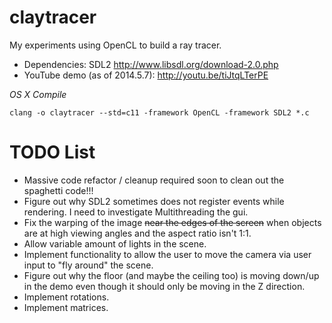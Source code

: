 claytracer
==========

My experiments using OpenCL to build a ray tracer.

* Dependencies: SDL2 http://www.libsdl.org/download-2.0.php
* YouTube demo (as of 2014.5.7): http://youtu.be/tiJtqLTerPE

*OS X Compile*

    clang -o claytracer --std=c11 -framework OpenCL -framework SDL2 *.c

TODO List
=========

* Massive code refactor / cleanup required soon to clean out the spaghetti code!!!
* Figure out why SDL2 sometimes does not register events while rendering. I need to investigate Multithreading the gui.
* Fix the warping of the image <s>near the edges of the screen</s> when objects are at high viewing angles and the aspect ratio isn't 1:1.
* Allow variable amount of lights in the scene.
* Implement functionality to allow the user to move the camera via user input to "fly around" the scene.
* Figure out why the floor (and maybe the ceiling too) is moving down/up in the demo even though it should only be moving in the Z direction.
* Implement rotations.
* Implement matrices.
